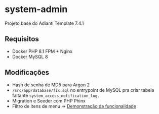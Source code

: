 # system-admin
Projeto base do Adianti Template 7.4.1

## Requisitos
- Docker PHP 8.1 FPM + Nginx
- Docker MySQL 8
 
## Modificações
- Hash de senha de MD5 para Argon 2
- <code>/src/app/database/fix.sql</code> no entrypoint de MySQL pra criar tabela faltante <code>system_access_notification_log.</code>
- Migration e Seeder com PHP Phinx
- Filtro de itens de menu -> [Demonstração da funcionalidade](https://youtu.be/ZcbmnRd0coQ)
